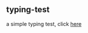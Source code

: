 ## typing-test
<p>a simple typing test, click <a href="https://simple-typingtest.herokuapp.com/" target="_blank">here</a></p>
